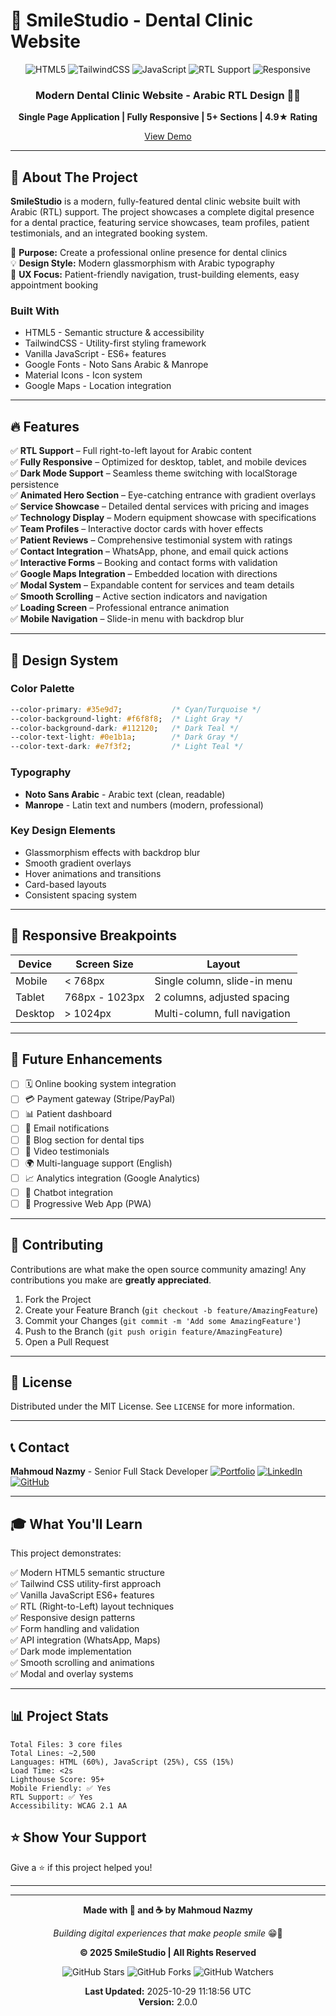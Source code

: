# 🦷 **SmileStudio - Dental Clinic Website**

<div align="center">

![HTML5](https://img.shields.io/badge/HTML5-E34F26?style=for-the-badge&logo=html5&logoColor=white)
![TailwindCSS](https://img.shields.io/badge/TailwindCSS-38B2AC?style=for-the-badge&logo=tailwind-css&logoColor=white)
![JavaScript](https://img.shields.io/badge/JavaScript-F7DF1E?style=for-the-badge&logo=javascript&logoColor=black)
![RTL Support](https://img.shields.io/badge/RTL_Support-4FC08D?style=for-the-badge&logo=text&logoColor=white)
![Responsive](https://img.shields.io/badge/Responsive-FF6B6B?style=for-the-badge&logo=responsive&logoColor=white)

### **Modern Dental Clinic Website - Arabic RTL Design** 🦷✨

**Single Page Application | Fully Responsive | 5+ Sections | 4.9★ Rating**

[View Demo](https://mahmoudnazmy.github.io/Dental-Clinic-Website/) 

</div>

---

## 📖 **About The Project**

**SmileStudio** is a modern, fully-featured dental clinic website built with Arabic (RTL) support. The project showcases a complete digital presence for a dental practice, featuring service showcases, team profiles, patient testimonials, and an integrated booking system.

🎯 **Purpose:** Create a professional online presence for dental clinics  
💡 **Design Style:** Modern glassmorphism with Arabic typography  
🎨 **UX Focus:** Patient-friendly navigation, trust-building elements, easy appointment booking

### **Built With**

- HTML5 - Semantic structure & accessibility
- TailwindCSS - Utility-first styling framework
- Vanilla JavaScript - ES6+ features
- Google Fonts - Noto Sans Arabic & Manrope
- Material Icons - Icon system
- Google Maps - Location integration

---

## 🔥 **Features**

✅ **RTL Support** – Full right-to-left layout for Arabic content  
✅ **Fully Responsive** – Optimized for desktop, tablet, and mobile devices  
✅ **Dark Mode Support** – Seamless theme switching with localStorage persistence  
✅ **Animated Hero Section** – Eye-catching entrance with gradient overlays  
✅ **Service Showcase** – Detailed dental services with pricing and images  
✅ **Technology Display** – Modern equipment showcase with specifications  
✅ **Team Profiles** – Interactive doctor cards with hover effects  
✅ **Patient Reviews** – Comprehensive testimonial system with ratings  
✅ **Contact Integration** – WhatsApp, phone, and email quick actions  
✅ **Interactive Forms** – Booking and contact forms with validation  
✅ **Google Maps Integration** – Embedded location with directions  
✅ **Modal System** – Expandable content for services and team details  
✅ **Smooth Scrolling** – Active section indicators and navigation  
✅ **Loading Screen** – Professional entrance animation  
✅ **Mobile Navigation** – Slide-in menu with backdrop blur

---

## 🎨 **Design System**

### **Color Palette**
```css
--color-primary: #35e9d7;           /* Cyan/Turquoise */
--color-background-light: #f6f8f8;  /* Light Gray */
--color-background-dark: #112120;   /* Dark Teal */
--color-text-light: #0e1b1a;        /* Dark Gray */
--color-text-dark: #e7f3f2;         /* Light Teal */
```

### **Typography**

- **Noto Sans Arabic** - Arabic text (clean, readable)
- **Manrope** - Latin text and numbers (modern, professional)

### **Key Design Elements**

- Glassmorphism effects with backdrop blur
- Smooth gradient overlays
- Hover animations and transitions
- Card-based layouts
- Consistent spacing system

---

## 📱 **Responsive Breakpoints**

| Device | Screen Size | Layout |
|--------|-------------|--------|
| Mobile | < 768px | Single column, slide-in menu |
| Tablet | 768px - 1023px | 2 columns, adjusted spacing |
| Desktop | > 1024px | Multi-column, full navigation |

---



## 🔮 **Future Enhancements**

- [ ] 🗓️ Online booking system integration
- [ ] 💳 Payment gateway (Stripe/PayPal)
- [ ] 📊 Patient dashboard
- [ ] 🔔 Email notifications
- [ ] 📝 Blog section for dental tips
- [ ] 🎥 Video testimonials
- [ ] 🌍 Multi-language support (English)
- [ ] 📈 Analytics integration (Google Analytics)
- [ ] 🤖 Chatbot integration
- [ ] 📱 Progressive Web App (PWA)

---

## 🤝 **Contributing**

Contributions are what make the open source community amazing! Any contributions you make are **greatly appreciated**.

1. Fork the Project
2. Create your Feature Branch (`git checkout -b feature/AmazingFeature`)
3. Commit your Changes (`git commit -m 'Add some AmazingFeature'`)
4. Push to the Branch (`git push origin feature/AmazingFeature`)
5. Open a Pull Request

---

## 📜 **License**

Distributed under the MIT License. See `LICENSE` for more information.

---

## 📞 **Contact**

**Mahmoud Nazmy** - Senior Full Stack Developer
[![Portfolio](https://img.shields.io/badge/Portfolio-FF5722?style=for-the-badge&logo=google-chrome&logoColor=white)](https://mahmoudnazmy.github.io/Portfolio/)
[![LinkedIn](https://img.shields.io/badge/LinkedIn-0077B5?style=for-the-badge&logo=linkedin&logoColor=white)](https://www.linkedin.com/in/mahmoud-n/)
[![GitHub](https://img.shields.io/badge/GitHub-100000?style=for-the-badge&logo=github&logoColor=white)](https://github.com/MahmoudNazmy)



---

## 🎓 **What You'll Learn**

This project demonstrates:

✅ Modern HTML5 semantic structure  
✅ Tailwind CSS utility-first approach  
✅ Vanilla JavaScript ES6+ features  
✅ RTL (Right-to-Left) layout techniques  
✅ Responsive design patterns  
✅ Form handling and validation  
✅ API integration (WhatsApp, Maps)  
✅ Dark mode implementation  
✅ Smooth scrolling and animations  
✅ Modal and overlay systems  

---

## 📊 **Project Stats**
```
Total Files: 3 core files
Total Lines: ~2,500
Languages: HTML (60%), JavaScript (25%), CSS (15%)
Load Time: <2s
Lighthouse Score: 95+
Mobile Friendly: ✅ Yes
RTL Support: ✅ Yes
Accessibility: WCAG 2.1 AA
```



## ⭐ **Show Your Support**

Give a ⭐️ if this project helped you!

---


---

<div align="center">

**Made with 💙 and ☕ by Mahmoud Nazmy**

*Building digital experiences that make people smile* 😁🦷

**© 2025 SmileStudio | All Rights Reserved**

![GitHub Stars](https://img.shields.io/github/stars/MahmoudNazmy/smilestudio?style=social)
![GitHub Forks](https://img.shields.io/github/forks/MahmoudNazmy/smilestudio?style=social)
![GitHub Watchers](https://img.shields.io/github/watchers/MahmoudNazmy/smilestudio?style=social)

**Last Updated:** 2025-10-29 11:18:56 UTC  
**Version:** 2.0.0

</div>
